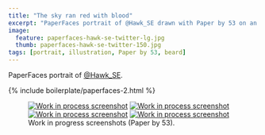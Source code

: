 ```yaml
---
title: "The sky ran red with blood"
excerpt: "PaperFaces portrait of @Hawk_SE drawn with Paper by 53 on an iPad."
image: 
  feature: paperfaces-hawk-se-twitter-lg.jpg
  thumb: paperfaces-hawk-se-twitter-150.jpg
tags: [portrait, illustration, Paper by 53, beard]
---
```


PaperFaces portrait of <a href="http://twitter.com/Hawk_SE">@Hawk_SE</a>.

{% include boilerplate/paperfaces-2.html %}

<figure class="half">
	<a href="{{ site.url }}/images/paperfaces-hawk-se-process-1-lg.jpg"><img src="{{ site.url }}/images/paperfaces-hawk-se-process-1-600.jpg" alt="Work in process screenshot"></a>
	<a href="{{ site.url }}/images/paperfaces-hawk-se-process-2-lg.jpg"><img src="{{ site.url }}/images/paperfaces-hawk-se-process-2-600.jpg" alt="Work in process screenshot"></a>
	<a href="{{ site.url }}/images/paperfaces-hawk-se-process-3-lg.jpg"><img src="{{ site.url }}/images/paperfaces-hawk-se-process-3-600.jpg" alt="Work in process screenshot"></a>
	<a href="{{ site.url }}/images/paperfaces-hawk-se-process-4-lg.jpg"><img src="{{ site.url }}/images/paperfaces-hawk-se-process-4-600.jpg" alt="Work in process screenshot"></a>
	<figcaption>Work in progress screenshots (Paper by 53).</figcaption>
</figure>